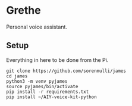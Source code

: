 # Grethe

Personal voice assistant.


## Setup

Everything in here to be done from the Pi.
```
git clone https://github.com/sorenmulli/james
cd james
python3 -m venv pyjames
source pyjames/bin/activate
pip install -r requirements.txt
pip install ~/AIY-voice-kit-python
```
